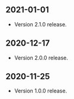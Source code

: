 ## 2021-01-01

- Version 2.1.0 release.

## 2020-12-17

- Version 2.0.0 release.

## 2020-11-25

- Version 1.0.0 release.
